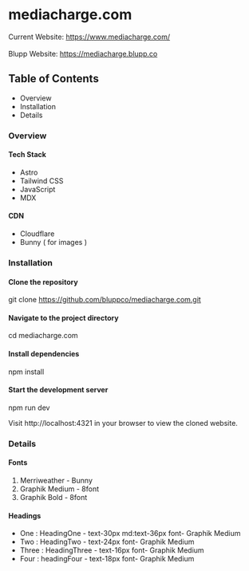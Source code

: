 # mediacharge.com
Current Website: https://www.mediacharge.com/
\
\
Blupp Website: https://mediacharge.blupp.co

## Table of Contents

- Overview
- Installation
- Details

### Overview

#### Tech Stack
- Astro
- Tailwind CSS
- JavaScript
- MDX

#### CDN
- Cloudflare
- Bunny ( for images )

### Installation

#### Clone the repository
git clone https://github.com/bluppco/mediacharge.com.git

#### Navigate to the project directory
cd mediacharge.com

#### Install dependencies
npm install

#### Start the development server
npm run dev

Visit http://localhost:4321 in your browser to view the cloned website.

### Details

#### Fonts

1. Merriweather - Bunny
2. Graphik Medium - 8font
3. Graphik Bold - 8font

#### Headings
- One : HeadingOne - text-30px md:text-36px font- Graphik Medium
- Two : HeadingTwo - text-24px font- Graphik Medium
- Three : HeadingThree - text-16px font- Graphik Medium
- Four : headingFour - text-18px font- Graphik Medium
